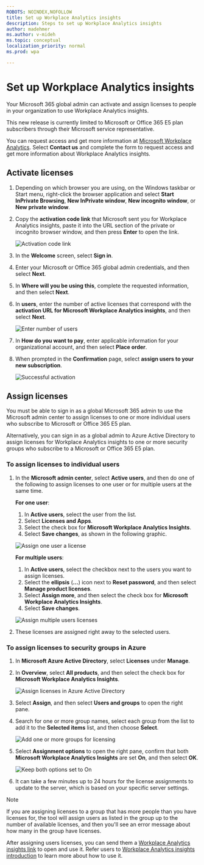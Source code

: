 ```yaml
---
ROBOTS: NOINDEX,NOFOLLOW
title: Set up Workplace Analytics insights
description: Steps to set up Workplace Analytics insights
author: madehmer
ms.author: v-mideh
ms.topic: conceptual
localization_priority: normal 
ms.prod: wpa

---
```

# Set up Workplace Analytics insights

Your Microsoft 365 global admin can activate and assign licenses to people in your organization to use Workplace Analytics insights.

This new release is currently limited to Microsoft or Office 365 E5 plan subscribers through their Microsoft service representative.

You can request access and get more information at [Microsoft Workplace Analytics](https://www.microsoft.com/microsoft-365/business/workplace-analytics). Select **Contact us** and complete the form to request access and get more information about Workplace Analytics insights.

## Activate licenses

1. Depending on which browser you are using, on the Windows taskbar or Start menu, right-click the browser application and select **Start InPrivate Browsing**, **New InPrivate window**, **New incognito window**, or **New private window**.
2. Copy the **activation code link** that Microsoft sent you for Workplace Analytics insights, paste it into the URL section of the private or incognito browser window, and then press **Enter** to open the link.

   ![Activation code link](./images/sign-in.png)

3. In the **Welcome** screen, select **Sign in**.
4. Enter your Microsoft or Office 365 global admin credentials, and then select **Next**.
5. In **Where will you be using this**, complete the requested information, and then select **Next**.
6. In **users**, enter the number of active licenses that correspond with the **activation URL for Microsoft Workplace Analytics insights**, and then select **Next**.

   ![Enter number of users](./images/number-users.png)

7. In **How do you want to pay**, enter applicable information for your organizational account, and then select **Place order**.
8. When prompted in the **Confirmation** page, select **assign users to your new subscription**.

   ![Successful activation](./images/order-success.png)

## Assign licenses

You must be able to sign in as a global Microsoft 365 admin to use the Microsoft admin center to assign licenses to one or more individual users who subscribe to Microsoft or Office 365 E5 plan.

Alternatively, you can sign in as a global admin to Azure Active Directory to assign licenses for Workplace Analytics insights to one or more security groups who subscribe to a Microsoft or Office 365 E5 plan.

### To assign licenses to individual users

1. In the **Microsoft admin center**, select **Active users**, and then do one of the following to assign licenses to one user or for multiple users at the same time.

   **For one user**:
   1. In **Active users**, select the user from the list.
   2. Select **Licenses and Apps**.
   3. Select the check box for **Microsoft Workplace Analytics Insights**.
   4. Select **Save changes**, as shown in the following graphic.

   ![Assign one user a license](./images/assign-one-license.png)

   **For multiple users**:
   1. In **Active users**, select the checkbox next to the users you want to assign licenses.
   2. Select the **ellipsis** (**...**) icon next to **Reset password**, and then select **Manage product licenses**.
   3. Select **Assign more**, and then select the check box for **Microsoft Workplace Analytics Insights**.
   4. Select **Save changes**.

   ![Assign multiple users licenses](./images/assign-multiple-licenses.png)

2. These licenses are assigned right away to the selected users.

### To assign licenses to security groups in Azure

1. In **Microsoft Azure Active Directory**, select **Licenses** under **Manage**.
2. In **Overview**, select **All products**, and then select the check box for **Microsoft Workplace Analytics Insights**.

   ![Assign licenses in Azure Active Directory](./images/assign-licenses-add.png)

3. Select **Assign**, and then select **Users and groups** to open the right pane.
4. Search for one or more group names, select each group from the list to add it to the **Selected items** list, and then choose **Select**.

   ![Add one or more groups for licensing](./images/add-group-license.png)

5. Select **Assignment options** to open the right pane, confirm that both **Microsoft Workplace Analytics Insights** are set **On**, and then select **OK**.

   ![Keep both options set to On](./images/keep-options-on.png)

6. It can take a few minutes up to 24 hours for the license assignments to update to the server, which is based on your specific server settings.

> [!Note]
> If you are assigning licenses to a group that has more people than you have licenses for, the tool will assign users as listed in the group up to the number of available licenses, and then you'll see an error message about how many in the group have licenses.

After assigning users licenses, you can send them a [Workplace Analytics insights link](https://workplaceanalytics.office.com/) to open and use it. Refer users to [Workplace Analytics insights introduction](./intro.md) to learn more about how to use it.
